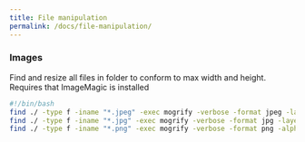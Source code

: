 ```yaml
---
title: File manipulation
permalink: /docs/file-manipulation/
---
```


### Images
Find and resize all files in folder to conform to max width and height.
Requires that ImageMagic is installed 

```bash
#!/bin/bash
find ./ -type f -iname "*.jpeg" -exec mogrify -verbose -format jpeg -layers Dispose -resize 1024\>x1024\> -quality 75% {} \;
find ./ -type f -iname "*.jpg" -exec mogrify -verbose -format jpg -layers Dispose -resize 1024\>x1024\> -quality 75% {} \;
find ./ -type f -iname "*.png" -exec mogrify -verbose -format png -alpha on -layers Dispose -resize 1024\>x1024\> {} \;
```